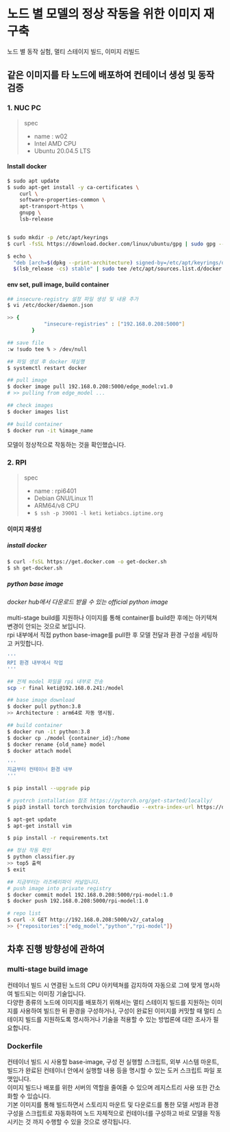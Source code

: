 # 노드 별 모델의 정상 작동을 위한 이미지 재구축
노드 별 동작 실험, 멀티 스테이지 빌드, 이미지 리빌드

## 같은 이미지를 타 노드에 배포하여 컨테이너 생성 및 동작 검증

### 1. NUC PC
>spec
>- name : w02
>- Intel AMD CPU
>- Ubuntu 20.04.5 LTS

#### Install docker
```bash
$ sudo apt update
$ sudo apt-get install -y ca-certificates \ 
    curl \
    software-properties-common \
    apt-transport-https \
    gnupg \
    lsb-release


$ sudo mkdir -p /etc/apt/keyrings
$ curl -fsSL https://download.docker.com/linux/ubuntu/gpg | sudo gpg --dearmor -o /etc/apt/keyrings/docker.gpg

$ echo \
  "deb [arch=$(dpkg --print-architecture) signed-by=/etc/apt/keyrings/docker.gpg] https://download.docker.com/linux/ubuntu \
  $(lsb_release -cs) stable" | sudo tee /etc/apt/sources.list.d/docker.list > /dev/null
```

#### env set, pull image, build container
```bash
## insecure-registry 설정 파일 생성 및 내용 추가
$ vi /etc/docker/daemon.json

>> {
			"insecure-registries" : ["192.168.0.208:5000"]
		}

## save file
:w !sudo tee % > /dev/null

## 파일 생성 후 docker 재실행
$ systemctl restart docker

## pull image
$ docker image pull 192.168.0.208:5000/edge_model:v1.0
# >> pulling from edge_model ...

## check images
$ docker images list

## build container
$ docker run -it %image_name
```
모델이 정상적으로 작동하는 것을 확인했습니다.

### 2. RPI
>spec
>- name : rpi6401
>- Debian GNU/Linux 11
>- ARM64/v8 CPU
>- ```$ ssh -p 39001 -l keti ketiabcs.iptime.org```

#### 이미지 재생성

##### install docker
```bash
$ curl -fsSL https://get.docker.com -o get-docker.sh
$ sh get-docker.sh
```

##### python base image
*docker hub에서 다운로드 받을 수 있는 official python image*<br>
<br>
multi-stage build를 지원하나 이미지를 통해 container를 build한 후에는 아키텍쳐 변경이 안되는 것으로 보입니다.<br>
rpi 내부에서 직접 python base-image를 pull한 후 모델 전달과 환경 구성을 세팅하고 커밋합니다.<br>
```bash
'''
RPI 환경 내부에서 작업
'''

## 전체 model 파일을 rpi 내부로 전송
scp -r final keti@192.168.0.241:/model

## base image download
$ docker pull python:3.8
>> Architecture : arm64로 자동 명시됨.

## build container
$ docker run -it python:3.8
$ docker cp ./model {container_id}:/home
$ docker rename {old_name} model
$ docker attach model

'''
지금부터 컨테이너 환경 내부
'''

$ pip install --upgrade pip

# pyotrch isntallation 참조 https://pytorch.org/get-started/locally/
$ pip3 install torch torchvision torchaudio --extra-index-url https://download.pytorch.org/whl/cpu

$ apt-get update
$ apt-get install vim

$ pip install -r requirements.txt

## 정상 작동 확인
$ python classifier.py
>> top5 출력
$ exit

## 지금부터는 라즈베리파이 커널입니다.
# push image into private registry
$ docker commit model 192.168.0.208:5000/rpi-model:1.0
$ docker push 192.168.0.208:5000/rpi-model:1.0

# repo list
$ curl -X GET http://192.168.0.208:5000/v2/_catalog
>> {"repositories":["edg_model","python","rpi-model"]}
```

## 차후 진행 방향성에 관하여

### multi-stage build image
컨테이너 빌드 시 연결된 노드의 CPU 아키텍쳐를 감지하여 자동으로 그에 맞게 명시하여 빌드되는 이미징 기술입니다.<br>
다양한 종류의 노드에 이미지를 배포하기 위해서는 멀티 스테이지 빌드를 지원하는 이미지를 사용하여 빌드한 뒤 환경을 구성하거나, 구성이 완료된 이미지를 커밋할 때 멀티 스테이지 빌드를 지원하도록 명시하거나 기술을 적용할 수 있는 방법론에 대한 조사가 필요합니다.

### Dockerfile
컨테이너 빌드 시 사용할 base-image, 구성 전 실행할 스크립트, 외부 시스템 마운트, 빌드가 완료된 컨테이너 안에서 실행할 내용 등을 명시할 수 있는 도커 스크립트 파일 포맷입니다.<br>
이미지 빌드나 배포를 위한 서버의 역할을 줄여줄 수 있으며 레지스트리 사용 또한 간소화할 수 있습니다.<br>
기본 이미지를 통해 빌드하면서 스토리지 마운트 및 다운로드를 통한 모델 서빙과 환경 구성을 스크립트로 자동화하여 노드 자체적으로 컨테이너를 구성하고 바로 모델을 작동시키는 것 까지 수행할 수 있을 것으로 생각됩니다.
